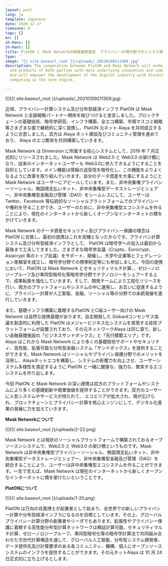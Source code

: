 ```yaml
---
layout: post
lang: ja
template: Japanese
date: 2020-12-17
timezone: 9
tags: []
en: []
zh-Hans: []
zh-Hant: []
title: PlatON と Mask Networkの戦略連携達成  プライバシー計算分野でのビジネス実現を進める
type: ''
image: "{{ site.baseurl_root }}/uploads/_20210109211309.jpg"
description: The cooperation between PlatON and Mask Network will endow the platforms
  and products of both parties with more underlying innovation and commercial value
  and will empower the development of the digital industry with blockchain and privacy
  computing as the core engine.

---
```

![]({{ site.baseurl_root }}/uploads/_20210109211309.jpg)

近頃、プライバシー計算システム及び分布型経済インフラ PlatON は Mask Network と全面戦略パートナー関係を結びつけると宣言しました。ブロックチェーンの基礎技術、暗号学研究、インフラ構築、全エコ構築、市場マスコミ戦略等さまざまな面で継続的に深く提携し、PlatON 元ネット Alaya を共同成立するように合意しました。双方は Alaya ネット建設及びコミュニティ管理を進めており、 Alaya のエコ繁栄を共同構築していきます。

Mask Network は Dimension に所属する核心システムとして、2019 年 7 月正式的にリリースされました。Mask Network は Web2.0 と Web3.0 の架け橋になり、従来のインターネットユーザーも Web3.0に参入できるようにすることを目的としています。メイン機能は情報の送受信を暗号化し、この機能をよりよくなるように改善を取り組んでいきます。自分のデータ資産を大事にするようにと Mask Network はユーザーにアピールしています。また、非中央集権プライバシーソーシャル、無国境支払いネット、非中央集権型データストレージとシェアー、非中央集権型金融及び管理（DAO）をシームレスにして、ユーザーは Twitter、Facebook 等伝統的なソーシャルプラットフォームでのプライバシーや権利を守ることができ、ユーザーのために、非中央集権型エコシステムを作ることにより、現在のインターネットから新しくオープンなインターネットの橋をかけていきます。

Mask Network のデータ資産セキュリティ及びプライバシー保護の理念は PlatON に合致し、最初の提携はこれを契機となったからです。プライバシ計算システム及び分布型経済インフラとして、 PlatON は暗号学への投入は最初から最後まで工夫してきました。さまざまな暗号学会議（Crypto、Eurocrypt、Asiacrypt 等のトップ会議）をサポート、開催し、大学や企業等とフェデレーション実験室を成立し、暗号学分野での標準制定等にも参加しました。今回の提携において、PlatON は Mask Network とセキュリティマルチ計算、、ゼローノロジープルーフ及び準同型暗号化等暗号学分野でテクノロジーをシェアーする上で、成果転換を強化していきます。そして、開発チームにより工程化リリースを行い、両方のプラットフォームやシステムの中に運用し、お互いに促進するように、プライバシー計算が人工智能、金融、ソーシャル等の分野での永続発展を進行していきます。

また、基礎インフラ構築に着眼するPlatON とC端ユーザー向けの Mask Network は自然な提携基礎があります。自主開発した Giskardコンセンサス協議を創造的に利用した PlatON はメジャービジネス化システムを実現する技術プラットフォームが設置されており、その元ネットワークAlaya は同じ源で、新しい金融基礎施設の「ビジネスサンドボックス」と「先行模範エリア」です。Alaya はこれから Mask Network により多くの基礎技術サポートやセキュリティ、高性能、拡張可能な分布型金融システム「サンドボックス」を提供することができます。Mask Network はソーシャルやプライバシ保護分野でのメリットを活用し、Alayaネットエコを構築し、システムの影響力を向上させ、ユーザーシステム多様性を満足するように  PlatON と一緒に健康な、強力な、繁栄するエコシステムを作り出します。

今回 PlatON と Mask Network の深い連携は双方のプラットフォームやシステムにより多くの基礎創新や商業価値を提供することができます。双方のユーザーに人気システムやサービスが持たれて、 エコエリアが拡大され、境が広げられ、ブロックチェーンとプライバシー計算を核心エンジンにして、デジタル化産業の発展に力を加えていきます。

**Mask Networkについて**

![]({{ site.baseurl_root }}/uploads/2-22.png)

Mask Network とは現状のソーシャルプラットフォームで構築されておるオープソースンシステムで、Web2.0 と Web3.0 の架け橋というものです。Mask Network は非中央集権型プライバシーソーシャル、無国境支払いネット、非中央集権型データストレージとシェアー、非中央集権型金融及び管理（DAO）を統合することにより、ユーザーは非中央集権型エコシステムを作ることができます。一言で言えば、Mask Network は現在のインターネットから新しくオープンなインターネットに橋を架けたいということです。

**PlatONについて**

![]({{ site.baseurl_root }}/uploads/1-20.png)

PlatON は万向の肖風博士が起業者として始まり、全世界での新しいプライバシー計算や分布型経済インフラになるのを目標としています。その上、グローバルプライバシー計算分野の創業者やリーダでもあります。拡張性やプライバシー保護に着眼する高性能分布型計算ネットワークは検証計算可能、セキュリティマルチ計算、ゼローノロジープルーフ、準同型暗号化等の暗号学計算法で共同組み合わせた次世代計算構造を通して、グローバル人工智能、分布型システム開発者、データ提供先及び計算要求のある各コミュニティ、機構、個人にオープンソースシステムのインフラを提供することができます。その元ネットAlaya は 10 月 24 日正式的に立ち上げるとします。